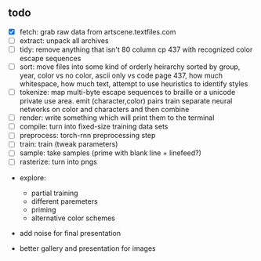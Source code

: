 todo
----

- [x] fetch:      grab raw data from artscene.textfiles.com
- [ ] extract:    unpack all archives
- [ ] tidy:       remove anything that isn't 80 column cp 437 with
                  recognized color escape sequences
- [ ] sort:       move files into some kind of orderly heirarchy
                  sorted by group, year, color vs no color, ascii only
                  vs code page 437, how much whitespace, how much text,
                  attempt to use heuristics to identify styles
- [ ] tokenize:   map multi-byte escape sequences to braille or a
                  unicode private use area. emit (character,color) pairs
                  train separate neural networks on color and characters
                  and then combine
- [ ] render:     write something which will print them to the terminal
- [ ] compile:    turn into fixed-size training data sets
- [ ] preprocess: torch-rnn preprocessing step
- [ ] train:      train (tweak parameters)
- [ ] sample:     take samples (prime with blank line + linefeed?)
- [ ] rasterize:  turn into pngs

- explore:
  - partial training
  - different paremeters
  - priming
  - alternative color schemes

- add noise for final presentation
- better gallery and presentation for images
